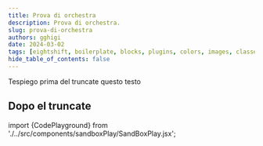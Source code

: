 ```yaml
---
title: Prova di orchestra
description: Prova di orchestra.
slug: prova-di-orchestra
authors: gghigi
date: 2024-03-02
tags: [eightshift, boilerplate, blocks, plugins, colors, images, classes]
hide_table_of_contents: false
---
```


Tespiego prima del truncate questo testo

<!--truncate -->

## Dopo el truncate

import {CodePlayground} from './../src/components/sandboxPlay/SandBoxPlay.jsx';

<CodePlayground />
